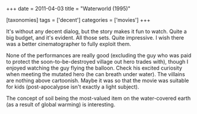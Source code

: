 +++
date = 2011-04-03
title = "Waterworld (1995)"

[taxonomies]
tags = ['decent']
categories = ['movies']
+++

It's without any decent dialog, but the story makes it fun to watch.
Quite a big budget, and it's evident. All those sets. Quite impressive.
I wish there was a better cinematographer to fully exploit them.

None of the performances are really good (excluding the guy who was paid
to protect the soon-to-be-destroyed village out hero trades with),
though I enjoyed watching the guy flying the balloon. Check his excited
curiosity when meeting the mutated hero (he can breath under water). The
villains are nothing above cartoonish. Maybe it was so that the movie
was suitable for kids (post-apocalypse isn't exactly a light subject).

The concept of soil being the most-valued item on the water-covered
earth (as a result of global warming) is interesting.
